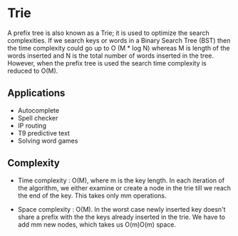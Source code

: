 # Trie #

A prefix tree is also known as a Trie; it is used to optimize the search complexities. If we search keys or words in a Binary Search Tree (BST) then the time complexity could go up to O (M * log N) whereas M is length of the words inserted and N is the total number of words inserted in the tree. However, when the prefix tree is used the search time complexity is reduced to O(M).

## Applications ##

- Autocomplete
- Spell checker
- IP routing
- T9 predictive text
- Solving word games

## Complexity ##

- Time complexity : O(M), where m is the key length.
In each iteration of the algorithm, we either examine or create a node in the trie till we reach the end of the key. This takes only mm operations.

- Space complexity : O(M).
In the worst case newly inserted key doesn't share a prefix with the the keys already inserted in the trie. We have to add mm new nodes, which takes us O(m)O(m) space.

